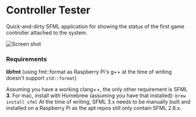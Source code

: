# Controller Tester
Quick-and-dirty SFML application for showing the status of the first game controller attached to the system.

![Screen shot](https://www.martyndavis.com/wp-content/uploads/2024/07/controller_tester.png "")


### Requirements

**libfmt** (using fmt::format as Raspberry Pi's g++ at the time of writing doesn't support `std::format`)

Assuming you have a working clang++, the only other requirement is SFML **3**. For mac,
install with Homebrew (assuming you have that installed): `brew install sfml`
At the time of writing, SFML 3.x needs to be manually built and installed on a Raspberry Pi as the
apt repos still only contain SFML 2.6.x.
